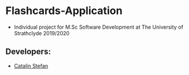 # Flashcards-Application

* Individual project for M.Sc Software Development at The University of Strathclyde 2019/2020
## Developers:
* [Catalin Stefan](https://github.com/CatalinMihaiStefan)
 
